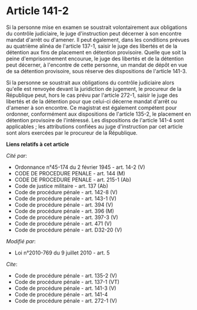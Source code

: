 # Article 141-2

Si la personne mise en examen se soustrait volontairement aux obligations du contrôle judiciaire, le juge d'instruction peut
décerner à son encontre mandat d'arrêt ou d'amener. Il peut également, dans les conditions prévues au quatrième alinéa de
l'article 137-1, saisir le juge des libertés et de la détention aux fins de placement en détention provisoire. Quelle que
soit la peine d'emprisonnement encourue, le juge des libertés et de la détention peut décerner, à l'encontre de cette
personne, un mandat de dépôt en vue de sa détention provisoire, sous réserve des dispositions de l'article 141-3. 

Si la personne se soustrait aux obligations du contrôle judiciaire alors qu'elle est renvoyée devant la juridiction de
jugement, le procureur de la République peut, hors le cas prévu par l'article 272-1, saisir le juge des libertés et de la
détention pour que celui-ci décerne mandat d'arrêt ou d'amener à son encontre. Ce magistrat est également compétent pour
ordonner, conformément aux dispositions de l'article 135-2, le placement en détention provisoire de l'intéressé. Les
dispositions de l'article 141-4 sont applicables ; les attributions confiées au juge d'instruction par cet article sont alors
exercées par le procureur de la République.

**Liens relatifs à cet article**

_Cité par_:

  - Ordonnance n°45-174 du 2 février 1945 - art. 14-2 (V)
  - CODE DE PROCEDURE PENALE - art. 144 (M)
  - CODE DE PROCEDURE PENALE - art. 215-1 (Ab)
  - Code de justice militaire - art. 137 (Ab)
  - Code de procédure pénale - art. 142-8 (V)
  - Code de procédure pénale - art. 143-1 (V)
  - Code de procédure pénale - art. 394 (V)
  - Code de procédure pénale - art. 396 (M)
  - Code de procédure pénale - art. 397-3 (V)
  - Code de procédure pénale - art. 471 (V)
  - Code de procédure pénale - art. D32-20 (V)

_Modifié par_:

  - Loi n°2010-769 du 9 juillet 2010 - art. 5

_Cite_:

  - Code de procédure pénale - art. 135-2 (V)
  - Code de procédure pénale - art. 137-1 (VT)
  - Code de procédure pénale - art. 141-3 (V)
  - Code de procédure pénale - art. 141-4
  - Code de procédure pénale - art. 272-1 (V)

